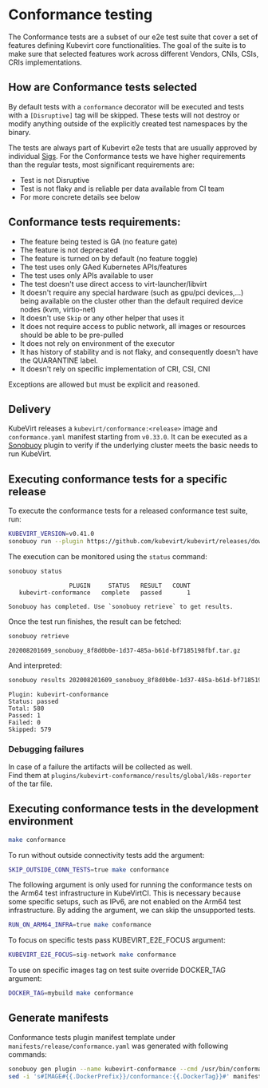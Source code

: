 # Conformance testing

The Conformance tests are a subset of our e2e test suite that cover a set of features
defining Kubevirt core functionalities. The goal of the suite is to make sure that selected features work across different Vendors, CNIs, CSIs, CRIs implementations.

## How are Conformance tests selected

By default tests with a `conformance` decorator will be executed and tests with a
`[Disruptive]` tag will be skipped. These tests will not destroy or modify
anything outside of the explicitly created test namespaces by the binary.

The tests are always part of Kubevirt e2e tests that are usually approved by individual [Sigs](https://github.com/kubevirt/community/blob/main/sig-list.md#special-interest-groups). For the Conformance tests we have higher requirements than the regular tests, most significant requirements are:
- Test is not Disruptive
- Test is not flaky and is reliable per data available from CI team
- For more concrete details see below


## Conformance tests requirements:
- The feature being tested is GA (no feature gate)
- The feature is not deprecated
- The feature is turned on by default (no feature toggle)
- The test uses only GAed Kubernetes APIs/features
- The test uses only APIs available to user
- The test doesn't use direct access to virt-launcher/libvirt
- It doesn't require any special hardware (such as gpu/pci devices,...) being available on the cluster other than the default required device nodes (kvm, virtio-net)
- It doesn't use `Skip` or any other helper that uses it
- It does not require access to public network, all images or resources should be able to be pre-pulled
- It does not rely on environment of the executor
- It has history of stability and is not flaky, and consequently doesn't have the QUARANTINE label.
- It doesn't rely on specific implementation of CRI, CSI, CNI

Exceptions are allowed but must be explicit and reasoned.

## Delivery

KubeVirt releases a `kubevirt/conformance:<release>` image and
`conformance.yaml` manifest starting from `v0.33.0`. It can be executed as a
[Sonobuoy](https://sonobuoy.io/) plugin to verify if the underlying cluster
meets the basic needs to run KubeVirt.

## Executing conformance tests for a specific release

To execute the conformance tests for a released conformance test suite, run:

```bash
KUBEVIRT_VERSION=v0.41.0
sonobuoy run --plugin https://github.com/kubevirt/kubevirt/releases/download/${KUBEVIRT_VERSION}/conformance.yaml
```

The execution can be monitored using the `status` command:

```bash
sonobuoy status
```

```
                 PLUGIN     STATUS   RESULT   COUNT
   kubevirt-conformance   complete   passed       1

Sonobuoy has completed. Use `sonobuoy retrieve` to get results.
```

Once the test run finishes, the result can be fetched:

```bash
sonobuoy retrieve
```

```
202008201609_sonobuoy_8f8d0b0e-1d37-485a-b61d-bf7185198fbf.tar.gz
```

And interpreted:

```bash
sonobuoy results 202008201609_sonobuoy_8f8d0b0e-1d37-485a-b61d-bf7185198fbf.tar.gz
```

```
Plugin: kubevirt-conformance
Status: passed
Total: 580
Passed: 1
Failed: 0
Skipped: 579
```

### Debugging failures

In case of a failure the artifacts will be collected as well.  
Find them at `plugins/kubevirt-conformance/results/global/k8s-reporter` of the tar file.

## Executing conformance tests in the development environment

```bash
make conformance
```

To run without outside connectivity tests add the argument:

```bash
SKIP_OUTSIDE_CONN_TESTS=true make conformance
```

The following argument is only used for running the conformance tests on the Arm64 test infrastructure in KubeVirtCI.
This is necessary because some specific setups, such as IPv6, are not enabled on the Arm64 test infrastructure.
By adding the argument, we can skip the unsupported tests.

```bash
RUN_ON_ARM64_INFRA=true make conformance
```

To focus on specific tests pass KUBEVIRT_E2E_FOCUS argument:

```bash
KUBEVIRT_E2E_FOCUS=sig-network make conformance
```

To use on specific images tag on test suite override DOCKER_TAG argument:

```bash
DOCKER_TAG=mybuild make conformance
```

## Generate manifests

Conformance tests plugin manifest template under
`manifests/release/conformance.yaml` was generated with following commands:

```bash
sonobuoy gen plugin --name kubevirt-conformance --cmd /usr/bin/conformance --image IMAGE -f junit > manifests/release/conformance.yaml.in
sed -i 's#IMAGE#{{.DockerPrefix}}/conformance:{{.DockerTag}}#' manifests/release/conformance.yaml.in
```
